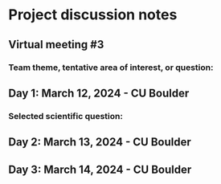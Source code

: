 # Project discussion notes

## Virtual meeting #3

### Team theme, tentative area of interest, or question:

## Day 1: March 12, 2024 - CU Boulder

### Selected scientific question:

## Day 2: March 13, 2024 - CU Boulder

## Day 3: March 14, 2024 - CU Boulder
